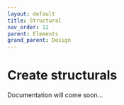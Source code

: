 ```yaml
---
layout: default
title: Structural
nav_order: 12
parent: Elements
grand_parent: Design
---
```


# Create structurals

Documentation will come soon...